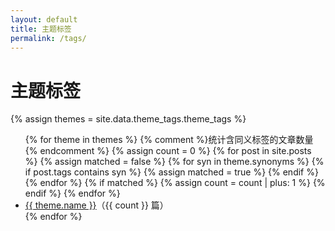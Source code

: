 ```yaml
---
layout: default
title: 主题标签
permalink: /tags/
---
```


# 主题标签

{% assign themes = site.data.theme_tags.theme_tags %}

<ul>
{% for theme in themes %}
  {% comment %}统计含同义标签的文章数量{% endcomment %}
  {% assign count = 0 %}
  {% for post in site.posts %}
    {% assign matched = false %}
    {% for syn in theme.synonyms %}
      {% if post.tags contains syn %}
        {% assign matched = true %}
      {% endif %}
    {% endfor %}
    {% if matched %}
      {% assign count = count | plus: 1 %}
    {% endif %}
  {% endfor %}
  <li>
    <a href="/tags/{{ theme.slug }}/">{{ theme.name }}</a>（{{ count }} 篇）
  </li>
{% endfor %}
</ul>